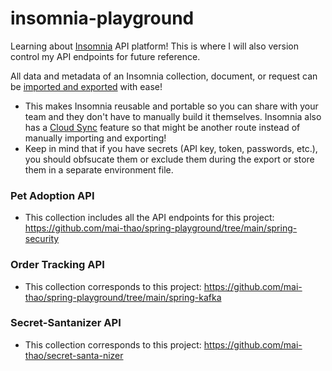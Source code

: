 # insomnia-playground
Learning about [Insomnia](https://docs.insomnia.rest/insomnia/get-started) API platform! This is where I will also version control my API endpoints for future reference.

All data and metadata of an Insomnia collection, document, or request can be [imported and exported](https://docs.insomnia.rest/insomnia/import-export-data) with ease! 
* This makes Insomnia reusable and portable so you can share with your team and they don't have to manually build it themselves. Insomnia also has a [Cloud Sync](https://docs.insomnia.rest/insomnia/insomnia-sync) feature so that might be another route instead of manually importing and exporting!
* Keep in mind that if you have secrets (API key, token, passwords, etc.), you should obfsucate them or exclude them during the export or store them in a separate environment file.

### Pet Adoption API
* This collection includes all the API endpoints for this project: https://github.com/mai-thao/spring-playground/tree/main/spring-security

### Order Tracking API
* This collection corresponds to this project: https://github.com/mai-thao/spring-playground/tree/main/spring-kafka

### Secret-Santanizer API
* This collection corresponds to this project: https://github.com/mai-thao/secret-santa-nizer
